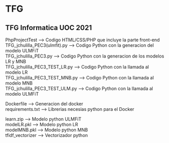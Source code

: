 # TFG
TFG Informatica UOC 2021
--

PhpProjectTest --> Codigo HTML/CSS/PHP que incluye la parte front-end  
TFG_jchulilla_PEC3(ulmfit).py --> Codigo Python con la generacion del modelo ULMFiT  
TFG_jchulilla_PEC3.py --> Codigo Python con la generacion de los modelos LR y MNB  
TFG_jchulilla_PEC3_TEST_LR.py --> Codigo Python con la llamada al modelo LR  
TFG_jchulilla_PEC3_TEST_MNB.py --> Codigo Python con la llamada al modelo MNB  
TFG_jchulilla_PEC3_TEST_ULM.py --> Codigo Python con la llamada al modelo ULMFiT  
  
Dockerfile --> Generacion del docker  
requirements.txt --> Librerias necesias python para el Docker  
  
learn.zip --> Modelo python ULMFiT  
modelLR.pkl --> Modelo python LR  
modelMNB.pkl --> Modelo python MNB  
tfidf_vectorizer --> Vectorizador python  


